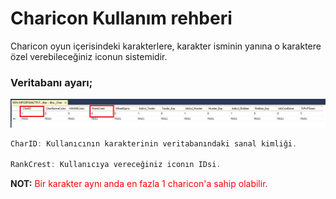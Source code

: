 # Charicon Kullanım rehberi

Charicon oyun içerisindeki karakterlere, karakter isminin yanına o karaktere özel verebileceğiniz iconun sistemidir.

### Veritabanı ayarı;
![Add IIS Website](../images/charicondbside.png)

````csharp
CharID: Kullanıcının karakterinin veritabanındaki sanal kimliği.

RankCrest: Kullanıcıya vereceğiniz iconın IDsi. 
````

**NOT:** <span style="color:red">Bir karakter aynı anda en fazla 1 charicon'a sahip olabilir.</span>